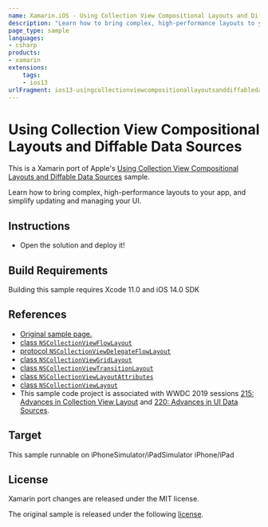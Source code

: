```yaml
---
name: Xamarin.iOS - Using Collection View Compositional Layouts and Diffable Data Sources
description: "Learn how to bring complex, high-performance layouts to your app, and simplify updating and managing your UI (iOS13)"
page_type: sample
languages:
- csharp
products:
- xamarin
extensions:
    tags:
    - ios13
urlFragment: ios13-usingcollectionviewcompositionallayoutsanddiffabledatasources
---
```

# Using Collection View Compositional Layouts and Diffable Data Sources

This is a Xamarin port of Apple's [Using Collection View Compositional Layouts and Diffable Data Sources][1] sample.

Learn how to bring complex, high-performance layouts to your app, and simplify updating and managing your UI.

## Instructions

- Open the solution and deploy it!

## Build Requirements

Building this sample requires Xcode 11.0 and iOS 14.0 SDK

## References

- [Original sample page.][1]
- [class `NSCollectionViewFlowLayout`][2]
- [protocol `NSCollectionViewDelegateFlowLayout`][3]
- [class `NSCollectionViewGridLayout`][4]
- [class `NSCollectionViewTransitionLayout`][5]
- [class `NSCollectionViewLayoutAttributes`][6]
- [class `NSCollectionViewLayout`][7]
- This sample code project is associated with WWDC 2019 sessions [215: Advances in Collection View Layout][8] and [220: Advances in UI Data Sources][9].

## Target

This sample runnable on iPhoneSimulator/iPadSimulator iPhone/iPad

## License

Xamarin port changes are released under the MIT license.

The original sample is released under the following [license][10].

[1]: https://developer.apple.com/documentation/uikit/views_and_controls/collection_views/using_collection_view_compositional_layouts_and_diffable_data_sources
[2]: https://developer.apple.com/documentation/uikit/views_and_controls/collection_views/using_collection_view_compositional_layouts_and_diffable_data_sources
[3]: https://developer.apple.com/documentation/appkit/nscollectionviewdelegateflowlayout
[4]: https://developer.apple.com/documentation/appkit/nscollectionviewgridlayout
[5]: https://developer.apple.com/documentation/appkit/nscollectionviewtransitionlayout
[6]: https://developer.apple.com/documentation/appkit/nscollectionviewlayoutattributes
[7]: https://developer.apple.com/documentation/appkit/nscollectionviewlayout
[8]: https://developer.apple.com/videos/play/wwdc19/215/
[9]: https://developer.apple.com/videos/play/wwdc19/220/
[10]: ./LICENSE/LICENSE.txt
